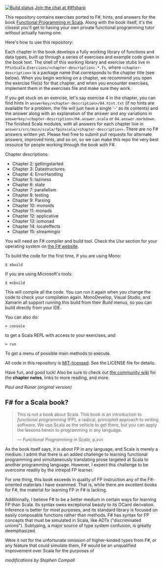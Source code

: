 [![Build status](https://travis-ci.org/S11001001/fpinscala-fsharp.svg?branch=fsharp)](https://travis-ci.org/S11001001/fpinscala-fsharp) [Join the chat at ##fsharp](https://www.irccloud.com/#!/ircs://irc.freenode.net:7000/%23%23fsharp)

This repository contains exercises ported to F#, hints, and answers
for the book
[Functional Programming in Scala](http://manning.com/bjarnason/). Along
with the book itself, it's the closest you'll get to having your own
private functional programming tutor without actually having one.

Here's how to use this repository:

Each chapter in the book develops a fully working library of functions
and data types, built up through a series of exercises and example code
given in the book text. The shell of this working library and exercise
stubs live in
`FPinScala.Exercises/<chapter-description>.*.fs`, where
`<chapter-description>` is a package name that corresponds to the
chapter title (see below). When you begin working on a chapter, we
recommend you open the exercise file(s) for that chapter, and when you
encounter exercises, implement them in the exercises file and make sure
they work.

If you get stuck on an exercise, let's say exercise 4 in the chapter,
you can find hints in `answerkey/<chapter-description>/04.hint.txt` (if
no hints are available for a problem, the file will just have a single
'-' as its contents) and the answer along with an explanation of the
answer and any variations in
`answerkey/<chapter-description>/04.answer.scala` or
`04.answer.markdown`. The finished Scala modules, with all answers for
each chapter live in
`answers/src/main/scala/fpinscala/<chapter-description>`.  There are
no F# answers written yet.  Please feel
free to submit pull requests for alternate answers, improved hints, and
so on, so we can make this repo the very best resource for people
working through the book with F#.

Chapter descriptions:

* Chapter 2: gettingstarted
* Chapter 3: Datastructures
* Chapter 4: ErrorHandling
* Chapter 5: laziness
* Chapter 6: state
* Chapter 7: parallelism
* Chapter 8: testing
* Chapter 9: Parsing
* Chapter 10: monoids
* Chapter 11: monads
* Chapter 12: applicative
* Chapter 13: iomonad
* Chapter 14: localeffects
* Chapter 15: streamingio

You will need an F# compiler and build tool.  Check the *Use* section
for your operating system on [the F# website](http://fsharp.org/).

To build the code for the first time, if you are using Mono:

    $ xbuild

If you are using Microsoft's tools:

    $ msbuild

This will compile all the code.  You can run it again when you change
the code to check your compilation again.  MonoDevelop, Visual Studio,
and Xamarin all support running this build from their *Build* menus,
so you can build directly from your IDE.

You can also do:

    > console

to get a Scala REPL with access to your exercises, and

    > run

To get a menu of possible main methods to execute.

All code in this repository is
[MIT-licensed](http://opensource.org/licenses/mit-license.php). See the
LICENSE file for details.

Have fun, and good luck! Also be sure to check out [the community
wiki](https://github.com/fpinscala/fpinscala/wiki) for the **chapter
notes**, links to more reading, and more.

_Paul and Rúnar (original version)_

F# for a Scala book?
--------------------

> This is not a book about Scala. This book is an introduction to
> *functional programming* (FP), a radical, principled approach to
> writing software. We use Scala as the vehicle to get there, but you
> can apply the lessons herein to programming in any language.
>
> — *Functional Programming in Scala*, p.xvii

As the book itself says, it is about FP in any language, and Scala is
merely a medium.  I admit that there is an added challenge to learning
functional programming and simultaneously translating prose targeted
at Scala to another programming language.  However, I expect this
challenge to be overcome readily by the intrepid FP learner.

For one thing, this book exceeds in quality of FP instruction any of
the F#-oriented materials I have examined.  That is, while there are
excellent books for F#, the material for learning FP in F# is lacking.

Additionally, I believe F# to be a better medium in certain ways for
learning FP than Scala.  Its syntax owes exceptional beauty to its
OCaml derivation.  Inference is better for most purposes, and its
standard library is focused on easily composable functions rather than
methods.  F# has syntax for FP concepts that must be simulated in Scala,
like ADTs ("discriminated unions").  Subtyping, a major source of type
system confusion, is greatly deemphasized.

Were it not for the unfortunate omission of higher-kinded types from
F#, or any feature that could simulate them, F# would be an
unqualified improvement over Scala for the purposes of 

_modifications by Stephen Compall_
